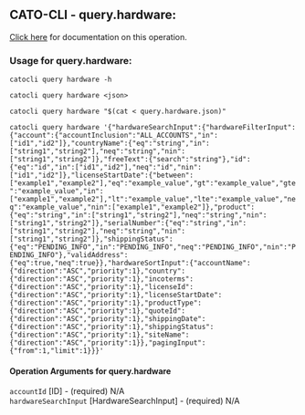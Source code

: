 
## CATO-CLI - query.hardware:
[Click here](https://api.catonetworks.com/documentation/#query-query.hardware) for documentation on this operation.

### Usage for query.hardware:

`catocli query hardware -h`

`catocli query hardware <json>`

`catocli query hardware "$(cat < query.hardware.json)"`

`catocli query hardware '{"hardwareSearchInput":{"hardwareFilterInput":{"account":{"accountInclusion":"ALL_ACCOUNTS","in":["id1","id2"]},"countryName":{"eq":"string","in":["string1","string2"],"neq":"string","nin":["string1","string2"]},"freeText":{"search":"string"},"id":{"eq":"id","in":["id1","id2"],"neq":"id","nin":["id1","id2"]},"licenseStartDate":{"between":["example1","example2"],"eq":"example_value","gt":"example_value","gte":"example_value","in":["example1","example2"],"lt":"example_value","lte":"example_value","neq":"example_value","nin":["example1","example2"]},"product":{"eq":"string","in":["string1","string2"],"neq":"string","nin":["string1","string2"]},"serialNumber":{"eq":"string","in":["string1","string2"],"neq":"string","nin":["string1","string2"]},"shippingStatus":{"eq":"PENDING_INFO","in":"PENDING_INFO","neq":"PENDING_INFO","nin":"PENDING_INFO"},"validAddress":{"eq":true,"neq":true}},"hardwareSortInput":{"accountName":{"direction":"ASC","priority":1},"country":{"direction":"ASC","priority":1},"incoterms":{"direction":"ASC","priority":1},"licenseId":{"direction":"ASC","priority":1},"licenseStartDate":{"direction":"ASC","priority":1},"productType":{"direction":"ASC","priority":1},"quoteId":{"direction":"ASC","priority":1},"shippingDate":{"direction":"ASC","priority":1},"shippingStatus":{"direction":"ASC","priority":1},"siteName":{"direction":"ASC","priority":1}},"pagingInput":{"from":1,"limit":1}}}'`


#### Operation Arguments for query.hardware ####

`accountId` [ID] - (required) N/A    
`hardwareSearchInput` [HardwareSearchInput] - (required) N/A    
